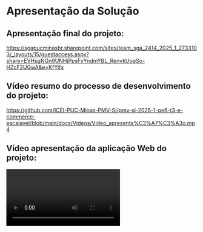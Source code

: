 # Apresentação da Solução

## Apresentação final do projeto:

https://sgapucminasbr.sharepoint.com/sites/team_sga_2414_2025_1_2733103/_layouts/15/guestaccess.aspx?share=EVHsgNGn9UNHjPpsFyYndmYBL_RenvkUopSo-HZcF2UGwA&e=KfYifx

## Vídeo resumo do processo de desenvolvimento do  projeto:

https://github.com/ICEI-PUC-Minas-PMV-SI/pmv-si-2025-1-pe6-t3-e-commerce-escalavel/blob/main/docs/Videos/Video_apresenta%C3%A7%C3%A3o.mp4

## Vídeo apresentação da aplicação Web do projeto:

![arq](https://github.com/ICEI-PUC-Minas-PMV-SI/pmv-si-2025-1-pe6-t3-e-commerce-escalavel/blob/main/docs/Videos/V%C3%ADdeo_Apresenta%C3%A7%C3%A3o_Web.mp4)


